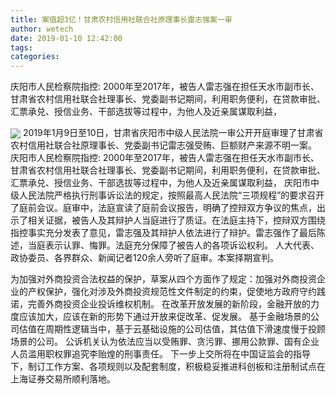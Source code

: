 ```yaml
---
title: 案值超3亿！甘肃农村信用社联合社原理事长雷志强案一审
author: wetech
date: 2019-01-10 12:42:00
tags: 
categories: 
---
```

庆阳市人民检察院指控: 2000年至2017年，被告人雷志强在担任天水市副市长、甘肃省农村信用社联合社理事长、党委副书记期间，利用职务便利，在贷款审批、汇票承兑、授信业务、干部选拔等过程中，为他人及近亲属谋取利益，
<!-- more -->
<img align="center" border="0" src="https://imgcdn.yicai.com/uppics/images/2019/01/42fa744a6ec4fe1e8f203dbc3f72c03c.jpg" />
2019年1月9日至10日，甘肃省庆阳市中级人民法院一审公开开庭审理了甘肃省农村信用社联合社原理事长、党委副书记雷志强受贿、巨额财产来源不明一案。
庆阳市人民检察院指控: 2000年至2017年，被告人雷志强在担任天水市副市长、甘肃省农村信用社联合社理事长、党委副书记期间，利用职务便利，在贷款审批、汇票承兑、授信业务、干部选拔等过程中，为他人及近亲属谋取利益，
庆阳市中级人民法院严格执行刑事诉讼法的规定，按照最高人民法院“三项规程”的要求召开了庭前会议。庭审中，法庭宣读了庭前会议报告，明确了控辩双方争议的焦点，出示了相关证据，被告人及其辩护人当庭进行了质证。在法庭主持下，控辩双方围绕指控事实充分发表了意见，雷志强及其辩护人依法进行了辩护。雷志强作了最后陈述，当庭表示认罪、悔罪。法庭充分保障了被告人的各项诉讼权利。
人大代表、政协委员、各界群众、新闻记者120余人旁听了庭审。本案择期宣判。
 
 
为加强对外商投资合法权益的保护，草案从四个方面作了规定：加强对外商投资企业的产权保护，强化对涉及外商投资规范性文件制定的约束，促使地方政府守约践诺，完善外商投资企业投诉维权机制。
在改革开放发展的新阶段，金融开放的力度应该加大，应该在新的形势下通过开放来促改革、促发展。
基于金融场景的公司估值在周期性逻辑当中，基于云基础设施的公司估值，其估值下滑速度慢于投顾场景的公司。
公诉机关认为依法应当以受贿罪、贪污罪、挪用公款罪、国有企业人员滥用职权罪追究李贻煌的刑事责任。
下一步上交所将在中国证监会的指导下，制订工作方案、各项规则以及配套制度，积极稳妥推进科创板和注册制试点在上海证券交易所顺利落地。
